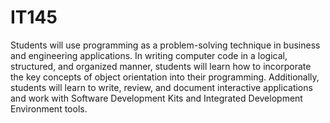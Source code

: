 # IT145

Students will use programming as a problem-solving technique in business and engineering applications. In writing computer code in a logical, structured, and organized manner, students will learn how to incorporate the key concepts of object orientation into their programming. Additionally, students will learn to write, review, and document interactive applications and work with Software Development Kits and Integrated Development Environment tools.
